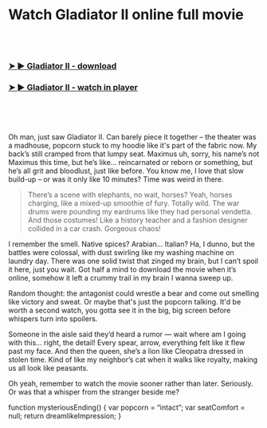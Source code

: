 <h1>Watch Gladiator II online full movie</h1>


<br><br>

<h3><a href="https://Patricks-trojredlaten1987.github.io/itjlnpnhpf/">➤ ► Gladiator II - download</a></h3> 
<h3><a href="https://Patricks-trojredlaten1987.github.io/itjlnpnhpf/">➤ ► Gladiator II - watch in player</a></h3>


<br><br><br>


Oh man, just saw Gladiator II. Can barely piece it together – the theater was a madhouse, popcorn stuck to my hoodie like it's part of the fabric now. My back’s still cramped from that lumpy seat. Maximus uh, sorry, his name’s not Maximus this time, but he’s like... reincarnated or reborn or something, but he’s all grit and bloodlust, just like before. You know me, I love that slow build-up – or was it only like 10 minutes? Time was weird in there.

> There’s a scene with elephants, no wait, horses? Yeah, horses charging, like a mixed-up smoothie of fury. Totally wild. The war drums were pounding my eardrums like they had personal vendetta. And those costumes! Like a history teacher and a fashion designer collided in a car crash. Gorgeous chaos!

I remember the smell. Native spices? Arabian... Italian? Ha, I dunno, but the battles were colossal, with dust swirling like my washing machine on laundry day. There was one solid twist that zinged my brain, but I can’t spoil it here, just you wait. Got half a mind to download the movie when it’s online, somehow it left a crummy trail in my brain I wanna sweep up. 

Random thought: the antagonist could wrestle a bear and come out smelling like victory and sweat. Or maybe that's just the popcorn talking. It'd be worth a second watch, you gotta see it in the big, big screen before whispers turn into spoilers.

Someone in the aisle said they’d heard a rumor — wait where am I going with this... right, the detail! Every spear, arrow, everything felt like it flew past my face. And then the queen, she’s a lion like Cleopatra dressed in stolen time. Kind of like my neighbor’s cat when it walks like royalty, making us all look like peasants.

Oh yeah, remember to watch the movie sooner rather than later. Seriously. Or was that a whisper from the stranger beside me? 

function mysteriousEnding() {
    var popcorn = “intact”;
    var seatComfort = null;
    return dreamlikeImpression;
}
